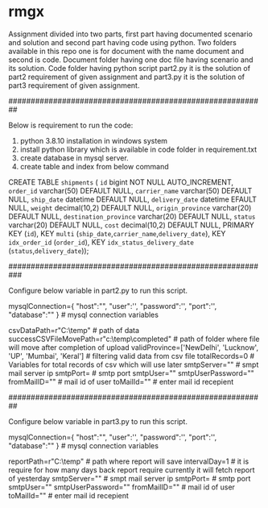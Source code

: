# rmgx
Assignment divided into two parts, first part having documented scenario and solution and second part having code using python.
Two folders available in this repo one is for document with the name document and second is code.
Document folder having one doc file having scenario and its solution.
Code folder having python script part2.py it is the solution of part2 requirement of given assignment and part3.py it is the solution of part3 requirement of given assignment.

##########################################################

Below is requirement to run the code:
1) python 3.8.10 installation in windows system
2) install python library which is available in code folder in requirement.txt
3) create database in mysql server.
4) create table and index from below command

CREATE TABLE `shipments` (  `id` bigint NOT NULL AUTO_INCREMENT,  `order_id` varchar(50) DEFAULT NULL,  `carrier_name` varchar(50) DEFAULT NULL,  `ship_date` datetime DEFAULT NULL,  `delivery_date` datetime EFAULT NULL,  `weight` decimal(10,2) DEFAULT NULL,  `origin_province` varchar(20) DEFAULT NULL,  `destination_province` varchar(20) DEFAULT NULL,  `status` varchar(20) DEFAULT NULL,  `cost` decimal(10,2) DEFAULT NULL,  PRIMARY KEY (`id`),  KEY `multi` (`ship_date`,`carrier_name`,`delivery_date`),  KEY `idx_order_id` (`order_id`),  KEY `idx_status_delivery_date` (`status`,`delivery_date`));

###########################################################

Configure below variable in part2.py to run this script.

mysqlConnection={
"host":"<mysqlserverip>",
"user":'<mysqluser>',
"password":'<mysqluserpassword>',
"port":'<mysqlport>',
"database":"<databasewhichcreatedearlier>"
} # mysql connection variables

csvDataPath=r"C:\temp" # path of data
successCSVFileMovePath=r"c:\temp\completed" # path of folder where file will move after completion of upload
validProvince=['NewDelhi', 'Lucknow', 'UP', 'Mumbai', 'Keral'] # filtering valid data from csv file
totalRecords=0 # Variables for total records of csv which will use later
smtpServer="<smtpmailserverip>" # smpt mail server ip
smtpPort=<smptport> # smtp port
smtpUser="<emailuserid>"
smtpUserPassword="<emailpassword>"
fromMailID="<emmailuserid>" # mail id of user
toMailId="<receipientaddress>" # enter mail id recepient

##########################################################

Configure below variable in part3.py to run this script.

mysqlConnection={
"host":"<mysqlserverip>",
"user":'<mysqluser>',
"password":'<mysqluserpassword>',
"port":'<mysqlport>',
"database":"<databasewhichcreatedearlier>"
} # mysql connection variables

reportPath=r"C:\temp" # path where report will save
intervalDay=1 # it is require for how many days back report require currently it will fetch report of yesterday
smtpServer="<smtpmailserverip>" # smpt mail server ip
smtpPort=<smptport> # smtp port
smtpUser="<emailuserid>"
smtpUserPassword="<emailpassword>"
fromMailID="<emmailuserid>" # mail id of user
toMailId="<receipientaddress>" # enter mail id recepient



